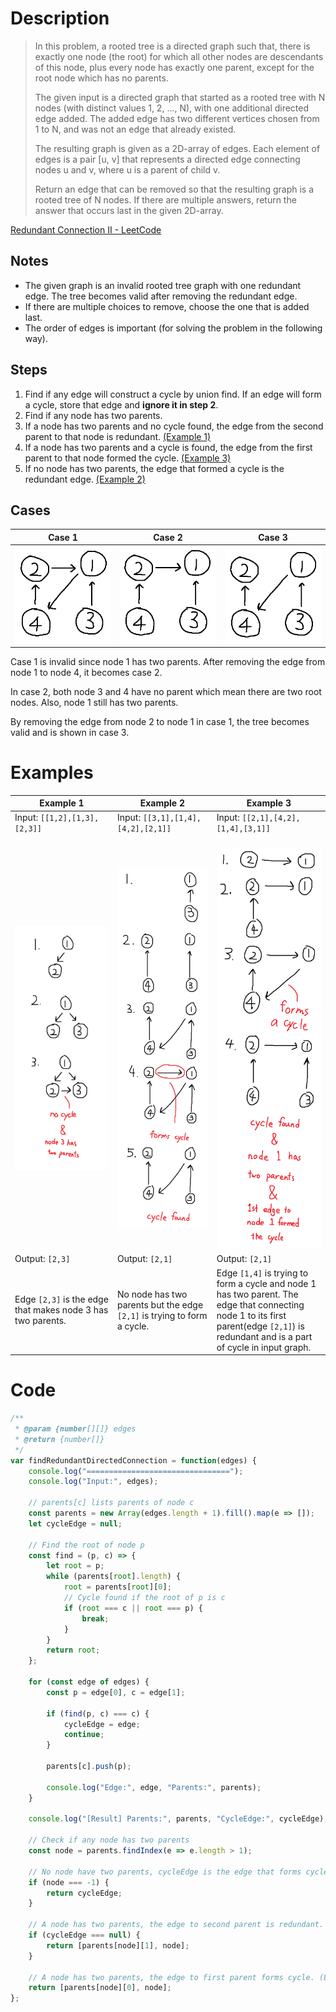 # Description

> In this problem, a rooted tree is a directed graph such that, there is exactly one node (the root) for which all other nodes are descendants of this node, plus every node has exactly one parent, except for the root node which has no parents.
>
> The given input is a directed graph that started as a rooted tree with N nodes (with distinct values 1, 2, ..., N), with one additional directed edge added. The added edge has two different vertices chosen from 1 to N, and was not an edge that already existed.
>
> The resulting graph is given as a 2D-array of edges. Each element of edges is a pair [u, v] that represents a directed edge connecting nodes u and v, where u is a parent of child v.
>
> Return an edge that can be removed so that the resulting graph is a rooted tree of N nodes. If there are multiple answers, return the answer that occurs last in the given 2D-array.

[Redundant Connection II - LeetCode](https://leetcode.com/problems/redundant-connection-ii/)

## Notes

* The given graph is an invalid rooted tree graph with one redundant edge. The tree becomes valid after removing the redundant edge.
* If there are multiple choices to remove, choose the one that is added last.
* The order of edges is important (for solving the problem in the following way).

## Steps

1. Find if any edge will construct a cycle by union find. If an edge will form a cycle, store that edge and **ignore it in step 2**.
1. Find if any node has two parents.
1. If a node has two parents and no cycle found, the edge from the second parent to that node is redundant. [(Example 1)](#solve-it-by-hand)
1. If a node has two parents and a cycle is found, the edge from the first parent to that node formed the cycle. [(Example 3)](#solve-it-by-hand)
1. If no node has two parents, the edge that formed a cycle is the redundant edge. [(Example 2)](#solve-it-by-hand)

## Cases

Case 1 | Case 2 | Case 3
-------|--------|-------
![Case 1](assets/case1.png) | ![Case 2](assets/case2.png) | ![Case 3](assets/case3.png)

Case 1 is invalid since node 1 has two parents. After removing the edge from node 1 to node 4, it becomes case 2.

In case 2, both node 3 and 4 have no parent which mean there are two root nodes. Also, node 1 still has two parents.

By removing the edge from node 2 to node 1 in case 1, the tree becomes valid and is shown in case 3.

# Examples

Example 1 | Example 2 | Example 3
-------|--------|-------
Input: `[[1,2],[1,3],[2,3]]` | Input: `[[3,1],[1,4],[4,2],[2,1]]` | Input: `[[2,1],[4,2],[1,4],[3,1]]`
<img width="2000"/> ![Case 1](assets/solve_by_hand_1.png) | <img width="2000"/> ![Case 2](assets/solve_by_hand_2.png) | <img width="2000"/> ![Case 3](assets/solve_by_hand_3.png)
Output: `[2,3]` | Output: `[2,1]` | Output: `[2,1]`
Edge `[2,3]` is the edge that makes node 3 has two parents. | No node has two parents but the edge `[2,1]` is trying to form a cycle. | Edge `[1,4]` is trying to form a cycle and node 1 has two parent. The edge that connecting node 1 to its first parent(edge `[2,1]`) is redundant and is a part of cycle in input graph.

# Code

```javascript
/**
 * @param {number[][]} edges
 * @return {number[]}
 */
var findRedundantDirectedConnection = function(edges) {
    console.log("================================");
    console.log("Input:", edges);
    
    // parents[c] lists parents of node c
    const parents = new Array(edges.length + 1).fill().map(e => []);
    let cycleEdge = null;
    
    // Find the root of node p
    const find = (p, c) => {
        let root = p;
        while (parents[root].length) {
            root = parents[root][0];
            // Cycle found if the root of p is c
            if (root === c || root === p) {
                break;
            }
        }
        return root;
    };
    
    for (const edge of edges) {
        const p = edge[0], c = edge[1];
        
        if (find(p, c) === c) {
            cycleEdge = edge;
            continue;
        }
        
        parents[c].push(p);
        
        console.log("Edge:", edge, "Parents:", parents);
    }
    
    console.log("[Result] Parents:", parents, "CycleEdge:", cycleEdge);
    
    // Check if any node has two parents
    const node = parents.findIndex(e => e.length > 1);
    
    // No node have two parents, cycleEdge is the edge that forms cycle. (Example 2)
    if (node === -1) {
        return cycleEdge;
    }
    
    // A node has two parents, the edge to second parent is redundant. (Example 1)
    if (cycleEdge === null) {
        return [parents[node][1], node];
    }
    
    // A node has two parents, the edge to first parent forms cycle. (Example 3)
    return [parents[node][0], node];
};
```
